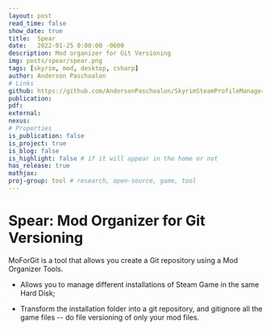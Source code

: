 ```yaml
---
layout: post
read_time: false
show_date: true
title:  Spear
date:   2022-01-25 0:00:00 -0600
description: Mod organizer for Git Versioning
img: posts/spear/spear.png
tags: [skyrim, mod, desktop, csharp]
author: Anderson Paschoalon
# Links
github: https://github.com/AndersonPaschoalon/SkyrimSteamProfileManager 
publication: 
pdf: 
external:
nexus: 
# Properties
is_publication: false
is_project: true
is_blog: false
is_highlight: false # if it will appear in the home or not
has_release: true
mathjax: 
proj-group: tool # research, open-source, game, tool 
---
```


# Spear: Mod Organizer for Git Versioning

MoForGit is a tool that allows you create a Git repository using a Mod Organizer Tools.

* Allows you to manage different installations of Steam Game in the same Hard Disk;

* Transform the installation folder into a git repository, and gitignore all the game files -- do file versioning of only your mod files.













